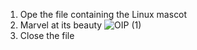 1. Ope the file containing the Linux mascot
2. Marvel at its beauty
   ![OIP (1)](https://github.com/Kosenuel/Ingryd_Class/assets/99559622/d9675ac0-5ea0-45a4-ad58-30276ecfed6b)
3. Close the file
